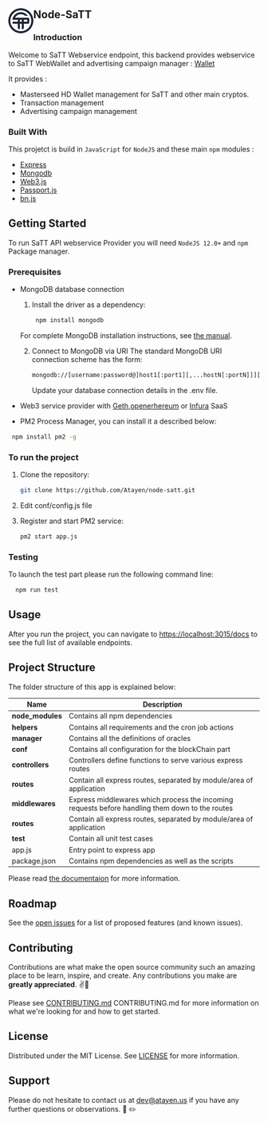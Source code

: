 
<!-- ABOUT THE PROJECT -->

## Node-SaTT  <img align="left" width="50" height="50" src="docs/img/logo-s.png">

### Introduction

Welcome to SaTT Webservice endpoint, this backend provides webservice to SaTT WebWallet and advertising campaign manager : [Wallet](https://satt.atayen.us/)

It provides :
* Masterseed HD Wallet management for SaTT and other main cryptos.
* Transaction management
* Advertising campaign management


### Built With

This projetct is build in `JavaScript` for `NodeJS` and these main `npm` modules :
* [Express](https://expressjs.com/)
* [Mongodb](https://github.com/mongodb/node-mongodb-native)
* [Web3.js](https://web3js.readthedocs.io/en/v1.3.0/)                   
* [Passport.js](http://www.passportjs.org/)
* [bn.js](https://github.com/indutny/bn.js/)



<!-- GETTING STARTED -->

## Getting Started

To run SaTT API webservice Provider you will need `NodeJS 12.0+` and `npm` Package manager.

### Prerequisites


* MongoDB database connection
  1. Install the driver as a dependency:
     ```sh
      npm install mongodb
     ```
    For complete MongoDB installation instructions, see [the manual](https://docs.mongodb.com/manual/installation/).
    
  2. Connect to MongoDB via URI
     The standard MongoDB URI connection scheme has the form:
      ```sh
      mongodb://[username:password@]host1[:port1][,...hostN[:portN]]][/[database][?options]]
      ```
      Update your database connection details in the .env file.

* Web3 service provider with [Geth](https://geth.ethereum.org/),[openerhereum](https://github.com/openethereum/openethereum) or [Infura](https://infura.io/) SaaS
* PM2 Process Manager, you can install it a described below: 
 ```sh
  npm install pm2 -g
  ```
### To run the project
1. Clone the repository:
   ```sh
   git clone https://github.com/Atayen/node-satt.git
   ```
2. Edit conf/config.js file

3. Register and start PM2 service:
   ```sh
   pm2 start app.js
   ```

### Testing
To launch the test part please run the following command line:
 ```sh
   npm run test
   ```
## Usage

After you run the project, you can navigate to [https://localhost:3015/docs](http://localhost:3015/docs) to see the full list of available endpoints.
<!-- Project Structure -->
## Project Structure
The folder structure of this app is explained below:


| Name                     | Description                                                                                   |
| ------------------------ | --------------------------------------------------------------------------------------------- |
| **node_modules**         | Contains all  npm dependencies                                                                |
| **helpers**              | Contains all requirements and the cron job actions                                            |
| **manager**              | Contains all the definitions of oracles                                                       |
| **conf**                 | Contains all configuration for the blockChain part                                            |
| **controllers**          | Controllers define functions to serve various express routes                                  |
| **routes**               | Contain all express routes, separated by module/area of application                           |
| **middlewares**          | Express middlewares which process the incoming requests before handling them down to the routes
| **routes**               | Contain all express routes, separated by module/area of application                           |
| **test**                 | Contain all unit test cases                           |
|  app.js                  | Entry point to express app                                                                    |
| package.json             | Contains npm dependencies as well as the scripts                                              |
                                                                                                                          
Please read [the documentaion](/docs) for more information.

<!-- ROADMAP -->
## Roadmap

See the [open issues](https://github.com/Atayen/node-satt/issues) for a list of proposed features (and known issues).



<!-- CONTRIBUTING -->
## Contributing

Contributions are what make the open source community such an amazing place to be learn, inspire, and create. Any contributions you make are **greatly appreciated**. :v::tada:

Please see [CONTRIBUTING.md](contributing.md) CONTRIBUTING.md for more information on what we're looking for and how to get started.




<!-- LICENSE -->
## License

Distributed under the MIT License. See [LICENSE](LICENSE) for more information.



<!-- CONTACT -->

## Support
Please do not hesitate to contact us  at dev@atayen.us if you have any further questions or observations. :pray: :pencil2:
